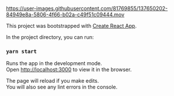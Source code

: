 

https://user-images.githubusercontent.com/81769855/137650202-84949e8a-5806-4f66-b02a-c49f51c09444.mov



This project was bootstrapped with [Create React App](https://github.com/facebook/create-react-app).



In the project directory, you can run:

### `yarn start`

Runs the app in the development mode.\
Open [http://localhost:3000](http://localhost:3000) to view it in the browser.

The page will reload if you make edits.\
You will also see any lint errors in the console.


